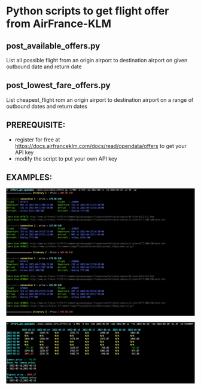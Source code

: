 # Python scripts to get flight offer from AirFrance-KLM

## post_available_offers.py

List all possible flight from an origin airport to destination airport on given outbound date and return date

## post_lowest_fare_offers.py

List cheapest_flight rom an origin airport to destination airport on a range of outbound dates and return dates

## PREREQUISITE:

- register for free at https://docs.airfranceklm.com/docs/read/opendata/offers to get your API key
- modify the script to put your own API key

## EXAMPLES:

![example1](examples/post_available_offers.example1.png)

![example2](examples/post_lowest_fare_offers.example1.png)
